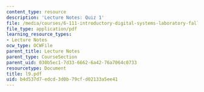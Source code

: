 ```yaml
---
content_type: resource
description: 'Lecture Notes: Quiz 1'
file: /media/courses/6-111-introductory-digital-systems-laboratory-fall-2002/b4d537d7edcd3d0b79cfd02133a5ee41_l9.pdf
file_type: application/pdf
learning_resource_types:
- Lecture Notes
ocw_type: OCWFile
parent_title: Lecture Notes
parent_type: CourseSection
parent_uid: 030b5ec1-7d33-6662-6a42-76a7064c0733
resourcetype: Document
title: l9.pdf
uid: b4d537d7-edcd-3d0b-79cf-d02133a5ee41
---
```

